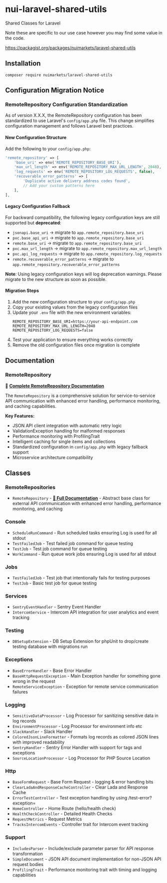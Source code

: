 # nui-laravel-shared-utils

Shared Classes for Laravel

Note these are specific to our use case however you may find some value in the code.

https://packagist.org/packages/nuimarkets/laravel-shared-utils

## Installation

```
composer require nuimarkets/laravel-shared-utils
```

## Configuration Migration Notice

### RemoteRepository Configuration Standardization

As of version X.X.X, the RemoteRepository configuration has been standardized to use Laravel's `config/app.php` file. This change simplifies configuration management and follows Laravel best practices.

#### New Configuration Structure

Add the following to your `config/app.php`:

```php
'remote_repository' => [
    'base_uri' => env('REMOTE_REPOSITORY_BASE_URI'),
    'max_url_length' => env('REMOTE_REPOSITORY_MAX_URL_LENGTH', 2048),
    'log_requests' => env('REMOTE_REPOSITORY_LOG_REQUESTS', false),
    'recoverable_error_patterns' => [
        'Duplicate active delivery address codes found',
        // Add your custom patterns here
    ],
],
```

#### Legacy Configuration Fallback

For backward compatibility, the following legacy configuration keys are still supported but **deprecated**:

- `jsonapi.base_uri` → migrate to `app.remote_repository.base_uri`
- `pxc.base_api_uri` → migrate to `app.remote_repository.base_uri`
- `remote.base_uri` → migrate to `app.remote_repository.base_uri`
- `pxc.max_url_length` → migrate to `app.remote_repository.max_url_length`
- `pxc.api_log_requests` → migrate to `app.remote_repository.log_requests`
- `remote.recoverable_error_patterns` → migrate to `app.remote_repository.recoverable_error_patterns`

**Note**: Using legacy configuration keys will log deprecation warnings. Please migrate to the new structure as soon as possible.

#### Migration Steps

1. Add the new configuration structure to your `config/app.php`
2. Copy your existing values from the legacy configuration files
3. Update your `.env` file with the new environment variables:
   ```
   REMOTE_REPOSITORY_BASE_URI=https://your-api-endpoint.com
   REMOTE_REPOSITORY_MAX_URL_LENGTH=2048
   REMOTE_REPOSITORY_LOG_REQUESTS=false
   ```
4. Test your application to ensure everything works correctly
5. Remove the old configuration files once migration is complete


## Documentation

### RemoteRepository
📖 **[Complete RemoteRepository Documentation](docs/RemoteRepository.md)**

The `RemoteRepository` is a comprehensive solution for service-to-service API communication with enhanced error handling, performance monitoring, and caching capabilities.

**Key Features:**
- JSON API client integration with automatic retry logic
- ValidationException handling for malformed responses  
- Performance monitoring with ProfilingTrait
- Intelligent caching for single items and collections
- Standardized configuration in `config/app.php` with legacy fallback support
- Microservice architecture compatibility

## Classes

### RemoteRepositories

* `RemoteRepository` - **[📖 Full Documentation](docs/RemoteRepository.md)** - Abstract base class for external API communication with enhanced error handling, performance monitoring, and caching

### Console

* `ScheduleRunCommand` - Run scheduled tasks ensuring Log is used for all stdout
* `TestFailedJob` - Test failed job command for queue testing
* `TestJob` - Test job command for queue testing
* `WorkCommand` - Run queue work jobs ensuring Log is used for all stdout

### Jobs

* `TestFailedJob` - Test job that intentionally fails for testing purposes
* `TestJob` - Basic test job for queue testing

### Services

* `SentryEventHandler` - Sentry Event Handler
* `IntercomService` - Intercom API integration for user analytics and event tracking

### Testing

* `DBSetupExtension` - DB Setup Extension for phpUnit to drop/create testing database with migrations run

### Exceptions

* `BaseErrorHandler` - Base Error Handler
* `BaseHttpRequestException` - Main Exception handler for something gone wrong in the request
* `RemoteServiceException` - Exception for remote service communication failures

### Logging

* `SensitiveDataProcessor` - Log Processor for sanitizing sensitive data in log records
* `EnvironmentProcessor` - Log Processor for environment info etc
* `SlackHandler` - Slack Handler
* `ColoredJsonLineFormatter` - Formats log records as colored JSON lines with improved readability
* `SentryHandler` - Sentry Error Handler with support for tags and exceptions
* `SourceLocationProcessor` - Log Processor for PHP Source Location

### Http

* `BaseFormRequest` - Base Form Request - logging & error handling bits
* `ClearLadaAndResponseCacheController` - Clear Lada and Response Cache
* `ErrorTestController` - Test exception handling by using /test-error?exception=
* `HomeController` - Home Route (hello/health check)
* `HealthCheckController` - Detailed Health Checks
* `RequestMetrics` - Request Metrics
* `TracksIntercomEvents` - Controller trait for Intercom event tracking

### Support

* `IncludesParser` - Include/exclude parameter parser for API response transformation
* `SimpleDocument` - JSON API document implementation for non-JSON API request bodies
* `ProfilingTrait` - Performance monitoring trait with timing and logging capabilities

